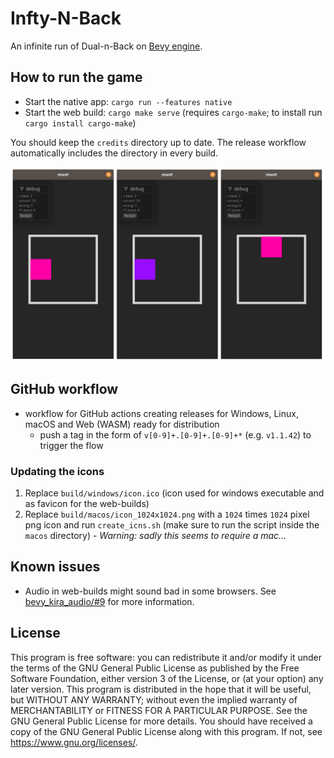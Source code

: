 # Infty-N-Back

An infinite run of Dual-n-Back on [Bevy engine][bevy].

## How to run the game

- Start the native app: `cargo run --features native`
- Start the web build: `cargo make serve` (requires `cargo-make`; to install run `cargo install cargo-make`)

You should keep the `credits` directory up to date. The release workflow automatically includes the directory in every build.

![screenshot](screenshots/screenshot.png)

## GitHub workflow

- workflow for GitHub actions creating releases for Windows, Linux, macOS and Web (WASM) ready for distribution
  - push a tag in the form of `v[0-9]+.[0-9]+.[0-9]+*` (e.g. `v1.1.42`) to trigger the flow

### Updating the icons

1. Replace `build/windows/icon.ico` (icon used for windows executable and as favicon for the web-builds)
2. Replace `build/macos/icon_1024x1024.png` with a `1024` times `1024` pixel png icon and run `create_icns.sh` (make sure to run the script inside the `macos` directory) - _Warning: sadly this seems to require a mac..._

## Known issues

- Audio in web-builds might sound bad in some browsers. See [bevy_kira_audio/#9][firefox-sound-issue] for more information.

## License

This program is free software: you can redistribute it and/or modify it under the terms of the GNU General Public License as published by the Free Software Foundation, either version 3 of the License, or (at your option) any later version. This program is distributed in the hope that it will be useful, but WITHOUT ANY WARRANTY; without even the implied warranty of MERCHANTABILITY or FITNESS FOR A PARTICULAR PURPOSE. See the GNU General Public License for more details. You should have received a copy of the GNU General Public License along with this program. If not, see <https://www.gnu.org/licenses/>.

[bevy]: https://bevyengine.org/
[bevy-learn]: https://bevyengine.org/learn/
[bevy-discord]: https://discord.gg/bevy
[nikl-twitter]: https://twitter.com/nikl_me
[firefox-sound-issue]: https://github.com/NiklasEi/bevy_kira_audio/issues/9
